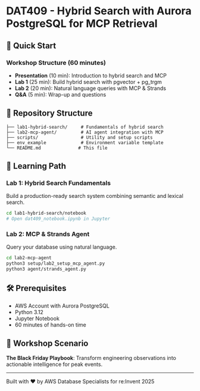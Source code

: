 # DAT409 - Hybrid Search with Aurora PostgreSQL for MCP Retrieval

## 🚀 Quick Start

### Workshop Structure (60 minutes)
- **Presentation** (10 min): Introduction to hybrid search and MCP
- **Lab 1** (25 min): Build hybrid search with pgvector + pg_trgm
- **Lab 2** (20 min): Natural language queries with MCP & Strands
- **Q&A** (5 min): Wrap-up and questions

## 📁 Repository Structure

```
├── lab1-hybrid-search/     # Fundamentals of hybrid search
├── lab2-mcp-agent/         # AI agent integration with MCP
├── scripts/                # Utility and setup scripts
├── env_example             # Environment variable template
└── README.md              # This file
```

## 🎯 Learning Path

### Lab 1: Hybrid Search Fundamentals
Build a production-ready search system combining semantic and lexical search.
```bash
cd lab1-hybrid-search/notebook
# Open dat409_notebook.ipynb in Jupyter
```

### Lab 2: MCP & Strands Agent
Query your database using natural language.
```bash
cd lab2-mcp-agent
python3 setup/lab2_setup_mcp_agent.py
python3 agent/strands_agent.py
```

## 🛠️ Prerequisites
- AWS Account with Aurora PostgreSQL
- Python 3.12
- Jupyter Notebook
- 60 minutes of hands-on time

## 📝 Workshop Scenario
**The Black Friday Playbook**: Transform engineering observations into actionable intelligence for peak events.

---
Built with ❤️ by AWS Database Specialists for re:Invent 2025
